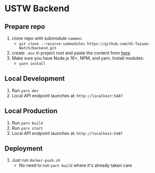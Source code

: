 # USTW Backend

## Prepare repo
1. clone repo with submodule `common`: 
   - `git clone --recurse-submodules https://github.com/US-Taiwan-Watch/backend.git`
2. create `.env` in project root and paste the content from [here](https://ustaiwanwatch.sharepoint.com/sites/USTWw/_layouts/15/Doc.aspx?sourcedoc={01469230-a5c4-4eae-8bd5-a41273ae0704}&action=edit&wd=target%28Untitled%20Section.one%7Ca745a153-ea3f-4b6e-8f16-9163bfe64932%2F.env%20%28backend%5C%29%7C3dc8a337-61d1-499a-9d4b-f92036933645%2F%29&wdorigin=703)
3. Make sure you have Node.js 16+, NPM, and yarn. Install modules:
   - `yarn install`

## Local Development
1. Run `yarn dev`
2. Local API endpoint launches at: `http://localhost:5487`

## Local Production
1. Run `yarn build`
2. Run `yarn start`
3. Local API endpoint launches at: `http://localhost:5487`

## Deployment
1. Just run `docker-push.sh`
   - No need to run `yarn build` where it's already taken care